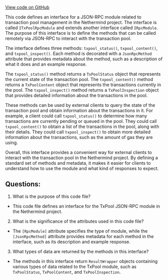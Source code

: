 [View code on GitHub](https://github.com/NethermindEth/nethermind/src/Nethermind/Nethermind.JsonRpc/Modules/TxPool/ITxPoolRpcModule.cs)

This code defines an interface for a JSON-RPC module related to transaction pool management in the Nethermind project. The interface is called `ITxPoolRpcModule` and extends another interface called `IRpcModule`. The purpose of this interface is to define the methods that can be called remotely via JSON-RPC to interact with the transaction pool.

The interface defines three methods: `txpool_status()`, `txpool_content()`, and `txpool_inspect()`. Each method is decorated with a `JsonRpcMethod` attribute that provides metadata about the method, such as a description of what it does and an example response. 

The `txpool_status()` method returns a `TxPoolStatus` object that represents the current state of the transaction pool. The `txpool_content()` method returns a `TxPoolContent` object that represents the transactions currently in the pool. The `txpool_inspect()` method returns a `TxPoolInspection` object that provides detailed information about the transactions in the pool.

These methods can be used by external clients to query the state of the transaction pool and obtain information about the transactions in it. For example, a client could call `txpool_status()` to determine how many transactions are currently pending or queued in the pool. They could call `txpool_content()` to obtain a list of the transactions in the pool, along with their details. They could call `txpool_inspect()` to obtain more detailed information about the transactions, such as the amount of gas they are using.

Overall, this interface provides a convenient way for external clients to interact with the transaction pool in the Nethermind project. By defining a standard set of methods and metadata, it makes it easier for clients to understand how to use the module and what kind of responses to expect.
## Questions: 
 1. What is the purpose of this code file?
- This code file defines an interface for the TxPool JSON-RPC module in the Nethermind project.

2. What is the significance of the attributes used in this code file?
- The `[RpcModule]` attribute specifies the type of module, while the `[JsonRpcMethod]` attribute provides metadata for each method in the interface, such as its description and example response.

3. What types of data are returned by the methods in this interface?
- The methods in this interface return `ResultWrapper` objects containing various types of data related to the TxPool module, such as `TxPoolStatus`, `TxPoolContent`, and `TxPoolInspection`.